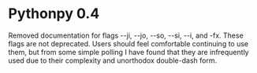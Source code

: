 # Pythonpy 0.4
Removed documentation for flags --ji, --jo, --so, --si, --i, and -fx. 
These flags are not deprecated. Users should feel comfortable continuing to use them,
but from some simple polling I have found that they are infrequently used due to
their complexity and unorthodox double-dash form.
